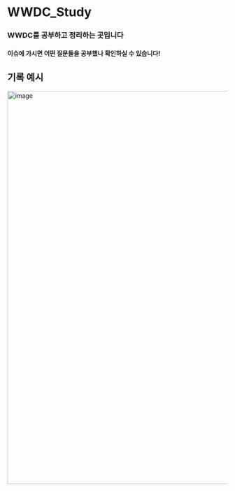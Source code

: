 # WWDC_Study
### WWDC를 공부하고 정리하는 곳입니다
#### 이슈에 가시면 어떤 질문들을 공부했나 확인하실 수 있습니다!

## 기록 예시
<img width="900" alt="image" src="https://user-images.githubusercontent.com/103009135/192263999-9089ef79-5a9c-4401-b7fa-df54e6a97cf9.png">
